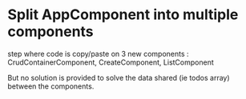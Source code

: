 # Split AppComponent into multiple components

step where code is copy/paste on 3 new components : CrudContainerComponent, CreateComponent, ListComponent

But no solution is provided to solve the data shared (ie todos array) between the components.
